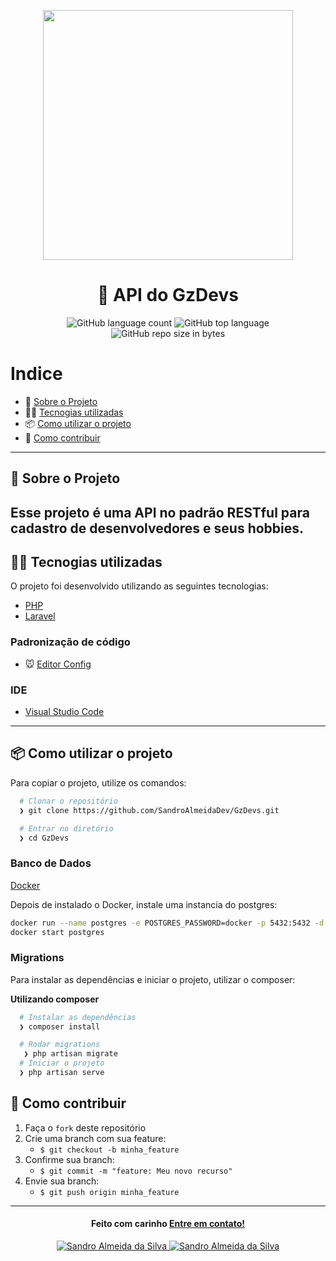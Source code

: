 
<p align="center"><img src="https://res.cloudinary.com/dtfbvvkyp/image/upload/v1566331377/laravel-logolockup-cmyk-red.svg" width="400"></p>


<h1 align="center">
  🚀️ API do GzDevs
</h1>

<p align="center">
  <img alt="GitHub language count" src="https://img.shields.io/github/languages/count/SandroAlmeidaDev/GzDevs">

  <img alt="GitHub top language" src="https://img.shields.io/github/languages/top/SandroAlmeidaDev/GzDevs?logo=typescript">

  <img alt="GitHub repo size in bytes" src="https://img.shields.io/github/repo-size/SandroAlmeidaDev/GzDevs?color=green">

  <br>
</p>


# Indice

- :rocket: [Sobre o Projeto](#rocket-sobre-o-projeto)
- 👨‍💻️ [Tecnogias utilizadas](#%EF%B8%8F-tecnogias-utilizadas)
- 📦️ [Como utilizar o projeto](#%EF%B8%8F-como-utilizar-o-projeto)
- 🤔️ [Como contribuir](#%EF%B8%8F-como-contribuir)

---

## :rocket: Sobre o Projeto
Esse projeto é uma API no padrão RESTful para cadastro de desenvolvedores e seus hobbies.
---

## 👨‍💻️ Tecnogias utilizadas

O projeto foi desenvolvido utilizando as seguintes tecnologias:

- [PHP](https://www.php.net/)
- [Laravel](https://laravel.com/)

### Padronização de código

  - :mouse: [Editor Config](https://editorconfig.org/)

### IDE

  - [Visual Studio Code](https://code.visualstudio.com/)

---

## 📦️ Como utilizar o projeto

Para copiar o projeto, utilize os comandos:

```bash
  # Clonar o repositório
  ❯ git clone https://github.com/SandroAlmeidaDev/GzDevs.git

  # Entrar no diretório
  ❯ cd GzDevs
```

### Banco de Dados

[Docker](https://www.docker.com/)

Depois de instalado o Docker, instale uma instancia do postgres:
```bash
docker run --name postgres -e POSTGRES_PASSWORD=docker -p 5432:5432 -d postgres
docker start postgres
```

### Migrations

Para instalar as dependências e iniciar o projeto, utilizar o composer:

**Utilizando composer**

```bash
  # Instalar as dependências
  ❯ composer install

  # Rodar migrations
   ❯ php artisan migrate
  # Iniciar o projeto
  ❯ php artisan serve
```

## 🤔️ Como contribuir

1. Faça o `fork` deste repositório
2. Crie uma branch com sua feature:
   - `$ git checkout -b minha_feature`
3. Confirme sua branch:
   - `$ git commit -m "feature: Meu novo recurso"`
4. Envie sua branch:
   - `$ git push origin minha_feature`

---

<h4 align="center">
  Feito com carinho <a href="mailto:sandro.almeida.silva17@gmail.com">Entre em contato!</a>
</h4>
<p align="center">
  <a href="https://www.linkedin.com/in/sandro-almeida-09664513a/">
    <img alt="Sandro Almeida da Silva" src="https://img.shields.io/badge/sandro-almeida-09664513a?style=flat&logoColor=white&logo=linkedin">
  <a href="https://twitter.com/jerpbtu">
    <img alt="Sandro Almeida da Silva" src="https://img.shields.io/twitter/follow/sanndro?style=flat&logoColor=white&logo=Twitter">
  </a>
</p>
